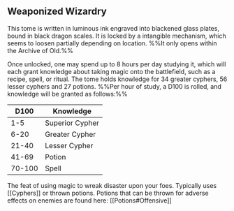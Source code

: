 ## Weaponized Wizardry

This tome is written in luminous ink engraved into blackened glass plates, bound in black dragon scales. It is locked by a intangible mechanism, which seems to loosen partially depending on location. 
%%It only opens within the Archive of Old.%% 

Once unlocked, one may spend up to 8 hours per day studying it, which will each grant knowledge about taking magic onto the battlefield, such as a recipe, spell, or ritual. 
The tome holds knowledge for 34 greater cyphers, 56 lesser cyphers and 27 potions. 
%%Per hour of study, a D100 is rolled, and knowledge will be granted as follows:%%

D100 |  Knowledge 
 -- | --
 1-5 | Superior Cypher
 6-20 | Greater Cypher
 21-40 | Lesser Cypher
 41-69 | Potion
 70-100 | Spell

The feat of using magic to wreak disaster upon your foes. 
Typically uses [[Cyphers]] or thrown potions. 
Potions that can be thrown for adverse effects on enemies are found here:
[[Potions#Offensive]]